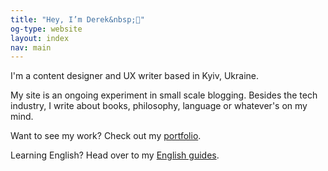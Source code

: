 ```yaml
---
title: "Hey, I’m Derek&nbsp;🖖"
og-type: website
layout: index
nav: main
---
```


I'm a content designer and UX writer based in Kyiv, Ukraine. 

My site is an ongoing experiment in small scale blogging. Besides the tech industry, I write about books, philosophy, language or whatever's on my mind.

Want to see my work? Check out my [portfolio](/portfolio).

Learning English? Head over to my [English guides](/english).

